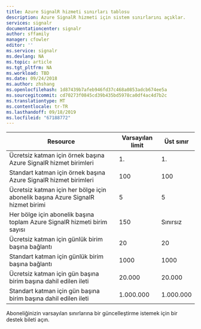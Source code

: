 ```yaml
---
title: Azure SignalR hizmeti sınırları tablosu
description: Azure SignalR hizmeti için sistem sınırlarını açıklar.
services: signalr
documentationcenter: signalr
author: sffamily
manager: cfowler
editor: ''
ms.service: signalr
ms.devlang: NA
ms.topic: article
ms.tgt_pltfrm: NA
ms.workload: TBD
ms.date: 09/24/2018
ms.author: zhshang
ms.openlocfilehash: 1d87439b7afeb946fd37c468a0853adcb674ee5a
ms.sourcegitcommit: cd70273f0845cd39b435bd5978ca0df4ac4d7b2c
ms.translationtype: MT
ms.contentlocale: tr-TR
ms.lasthandoff: 09/18/2019
ms.locfileid: "67188772"
---
```

| Resource | Varsayılan limit | Üst sınır | 
| --- | --- | --- |
| Ücretsiz katman için örnek başına Azure SignalR hizmet birimleri |1\. |1\. |
| Standart katman için örnek başına Azure SignalR hizmet birimleri |100 |100 |
| Ücretsiz katman için her bölge için abonelik başına Azure SignalR hizmet birimi|5 |5 |
| Her bölge için abonelik başına toplam Azure SignalR hizmeti birim sayısı |150 |Sınırsız |
| Ücretsiz katman için günlük birim başına bağlantı |20 |20 |
| Standart katman için günlük birim başına bağlantı |1000 |1000|
| Ücretsiz katman için gün başına birim başına dahil edilen ileti|20.000 |20.000 |
| Standart katman için gün başına birim başına dahil edilen ileti|1\.000.000 |1\.000.000 |

Aboneliğinizin varsayılan sınırlarına bir güncelleştirme istemek için bir destek bileti açın. 
